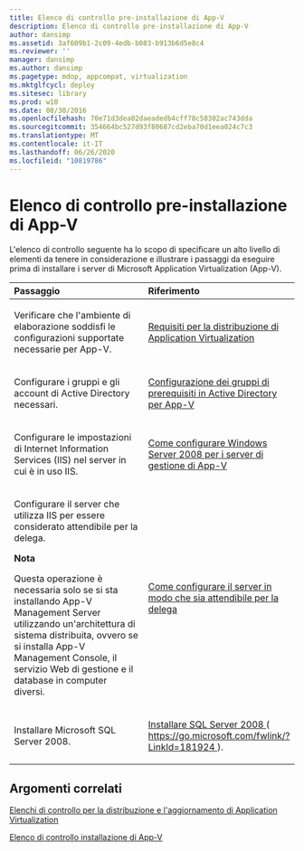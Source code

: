 ```yaml
---
title: Elenco di controllo pre-installazione di App-V
description: Elenco di controllo pre-installazione di App-V
author: dansimp
ms.assetid: 3af609b1-2c09-4edb-b083-b913b6d5e8c4
ms.reviewer: ''
manager: dansimp
ms.author: dansimp
ms.pagetype: mdop, appcompat, virtualization
ms.mktglfcycl: deploy
ms.sitesec: library
ms.prod: w10
ms.date: 08/30/2016
ms.openlocfilehash: 70e71d3dea02daeadedb4cff78c58302ac743dda
ms.sourcegitcommit: 354664bc527d93f80687cd2eba70d1eea024c7c3
ms.translationtype: MT
ms.contentlocale: it-IT
ms.lasthandoff: 06/26/2020
ms.locfileid: "10819786"
---
```

# Elenco di controllo pre-installazione di App-V


L'elenco di controllo seguente ha lo scopo di specificare un alto livello di elementi da tenere in considerazione e illustrare i passaggi da eseguire prima di installare i server di Microsoft Application Virtualization (App-V).

<table>
<colgroup>
<col width="50%" />
<col width="50%" />
</colgroup>
<thead>
<tr class="header">
<th align="left">Passaggio</th>
<th align="left">Riferimento</th>
</tr>
</thead>
<tbody>
<tr class="odd">
<td align="left"><p>Verificare che l'ambiente di elaborazione soddisfi le configurazioni supportate necessarie per App-V.</p></td>
<td align="left"><p><a href="application-virtualization-deployment-requirements.md" data-raw-source="[Application Virtualization Deployment Requirements](application-virtualization-deployment-requirements.md)">Requisiti per la distribuzione di Application Virtualization</a></p></td>
</tr>
<tr class="even">
<td align="left"><p>Configurare i gruppi e gli account di Active Directory necessari.</p></td>
<td align="left"><p><a href="configuring-prerequisite-groups-in-active-directory-for-app-v.md" data-raw-source="[Configuring Prerequisite Groups in Active Directory for App-V](configuring-prerequisite-groups-in-active-directory-for-app-v.md)">Configurazione dei gruppi di prerequisiti in Active Directory per App-V</a></p></td>
</tr>
<tr class="odd">
<td align="left"><p>Configurare le impostazioni di Internet Information Services (IIS) nel server in cui è in uso IIS.</p></td>
<td align="left"><p><a href="how-to-configure-windows-server-2008-for-app-v-management-servers.md" data-raw-source="[How to Configure Windows Server 2008 for App-V Management Servers](how-to-configure-windows-server-2008-for-app-v-management-servers.md)">Come configurare Windows Server 2008 per i server di gestione di App-V</a></p></td>
</tr>
<tr class="even">
<td align="left"><p>Configurare il server che utilizza IIS per essere considerato attendibile per la delega.</p>
<div class="alert">
<strong>Nota</strong><br/><p>Questa operazione è necessaria solo se si sta installando App-V Management Server utilizzando un'architettura di sistema distribuita, ovvero se si installa App-V Management Console, il servizio Web di gestione e il database in computer diversi.</p>
</div>
<div>

</div></td>
<td align="left"><p><a href="how-to-configure-the-server-to-be-trusted-for-delegation.md" data-raw-source="[How to Configure the Server to be Trusted for Delegation](how-to-configure-the-server-to-be-trusted-for-delegation.md)">Come configurare il server in modo che sia attendibile per la delega</a></p></td>
</tr>
<tr class="odd">
<td align="left"><p>Installare Microsoft SQL Server 2008.</p></td>
<td align="left"><p><a href="https://go.microsoft.com/fwlink/?LinkId=181924" data-raw-source="[Install SQL Server 2008](https://go.microsoft.com/fwlink/?LinkId=181924)">Installare SQL Server 2008 </a> ( <a href="https://go.microsoft.com/fwlink/?LinkId=181924" data-raw-source="https://go.microsoft.com/fwlink/?LinkId=181924"> https://go.microsoft.com/fwlink/?LinkId=181924 </a> ).</p></td>
</tr>
</tbody>
</table>



## Argomenti correlati


[Elenchi di controllo per la distribuzione e l'aggiornamento di Application Virtualization](application-virtualization-deployment-and-upgrade-checklists.md)

[Elenco di controllo installazione di App-V](app-v-installation-checklist.md)









